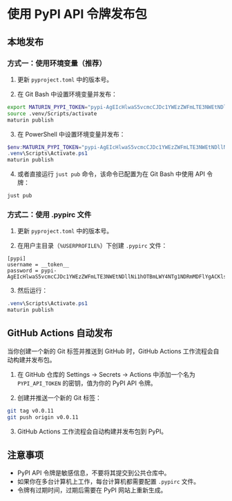 # 使用 PyPI API 令牌发布包

## 本地发布

### 方式一：使用环境变量（推荐）

1. 更新 `pyproject.toml` 中的版本号。

2. 在 Git Bash 中设置环境变量并发布：
```bash
export MATURIN_PYPI_TOKEN="pypi-AgEIcHlwaS5vcmcCJDc1YWEzZWFmLTE3NWEtNDllNi1hOTBmLWY4NTg1NDRmMDFlYgACKlszLCIyMTg3YTBkNS1iMTYyLTQ5ZTAtODkzMy0yMmQ2ZjAyNWVhZTciXQAABiAXtfEPcwepKallJAU2eYwun6vgEQqJYOBHpqOFu7qr2g"
source .venv/Scripts/activate
maturin publish
```

3. 在 PowerShell 中设置环境变量并发布：
```powershell
$env:MATURIN_PYPI_TOKEN="pypi-AgEIcHlwaS5vcmcCJDc1YWEzZWFmLTE3NWEtNDllNi1hOTBmLWY4NTg1NDRmMDFlYgACKlszLCIyMTg3YTBkNS1iMTYyLTQ5ZTAtODkzMy0yMmQ2ZjAyNWVhZTciXQAABiAXtfEPcwepKallJAU2eYwun6vgEQqJYOBHpqOFu7qr2g"
.venv\Scripts\Activate.ps1
maturin publish
```

4. 或者直接运行 `just pub` 命令，该命令已配置为在 Git Bash 中使用 API 令牌：
```bash
just pub
```

### 方式二：使用 .pypirc 文件

1. 更新 `pyproject.toml` 中的版本号。

2. 在用户主目录（`%USERPROFILE%`）下创建 `.pypirc` 文件：
```
[pypi]
username = __token__
password = pypi-AgEIcHlwaS5vcmcCJDc1YWEzZWFmLTE3NWEtNDllNi1hOTBmLWY4NTg1NDRmMDFlYgACKlszLCIyMTg3YTBkNS1iMTYyLTQ5ZTAtODkzMy0yMmQ2ZjAyNWVhZTciXQAABiAXtfEPcwepKallJAU2eYwun6vgEQqJYOBHpqOFu7qr2g
```

3. 然后运行：
```powershell
.venv\Scripts\Activate.ps1
maturin publish
```

## GitHub Actions 自动发布

当你创建一个新的 Git 标签并推送到 GitHub 时，GitHub Actions 工作流程会自动构建并发布包。

1. 在 GitHub 仓库的 Settings -> Secrets -> Actions 中添加一个名为 `PYPI_API_TOKEN` 的密钥，值为你的 PyPI API 令牌。

2. 创建并推送一个新的 Git 标签：
```bash
git tag v0.0.11
git push origin v0.0.11
```

3. GitHub Actions 工作流程会自动构建并发布包到 PyPI。

## 注意事项

- PyPI API 令牌是敏感信息，不要将其提交到公共仓库中。
- 如果你在多台计算机上工作，每台计算机都需要配置 `.pypirc` 文件。
- 令牌有过期时间，过期后需要在 PyPI 网站上重新生成。
